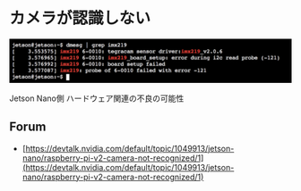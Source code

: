 # カメラが認識しない

![](./img/camera101.png)

Jetson Nano側 ハードウェア関連の不良の可能性

## Forum

- [https://devtalk.nvidia.com/default/topic/1049913/jetson-nano/raspberry-pi-v2-camera-not-recognized/1](https://devtalk.nvidia.com/default/topic/1049913/jetson-nano/raspberry-pi-v2-camera-not-recognized/1)
